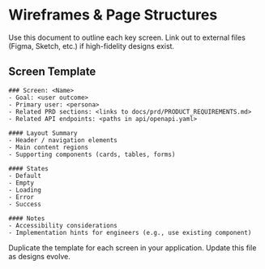 # Wireframes & Page Structures

Use this document to outline each key screen. Link out to external files (Figma,
Sketch, etc.) if high-fidelity designs exist.

## Screen Template

```
### Screen: <Name>
- Goal: <user outcome>
- Primary user: <persona>
- Related PRD sections: <links to docs/prd/PRODUCT_REQUIREMENTS.md>
- Related API endpoints: <paths in api/openapi.yaml>

#### Layout Summary
- Header / navigation elements
- Main content regions
- Supporting components (cards, tables, forms)

#### States
- Default
- Empty
- Loading
- Error
- Success

#### Notes
- Accessibility considerations
- Implementation hints for engineers (e.g., use existing component)
```

Duplicate the template for each screen in your application. Update this file as
designs evolve.
